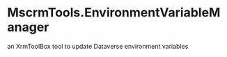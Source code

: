# MscrmTools.EnvironmentVariableManager
an XrmToolBox tool to update Dataverse environment variables
